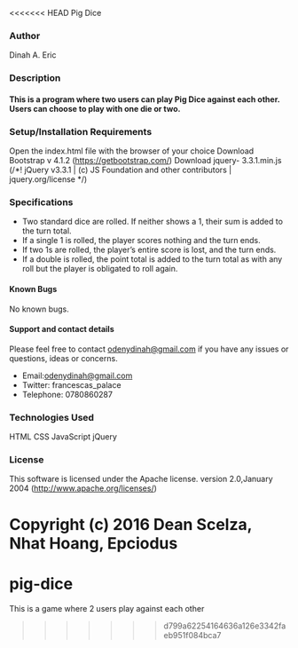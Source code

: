 <<<<<<< HEAD
 Pig Dice

### Author
Dinah A. Eric

### Description

#### This is a program where two users can play Pig Dice against each other. Users can choose to play with one die or two.

### Setup/Installation Requirements
Open the index.html file with the browser of your choice
Download Bootstrap v 4.1.2 (https://getbootstrap.com/)
Download jquery- 3.3.1.min.js
(/*! jQuery v3.3.1 | (c) JS Foundation and other contributors | jquery.org/license */)
### Specifications
* Two standard dice are rolled. If neither shows a 1, their sum is added to the turn total.
* If a single 1 is rolled, the player scores nothing and the turn ends.
* If two 1s are rolled, the player’s entire score is lost, and the turn ends.
* If a double is rolled, the point total is added to the turn total as with any roll but the player is obligated to roll again.

#### Known Bugs
No known bugs.

#### Support and contact details
Please feel free to contact odenydinah@gmail.com if you have any issues or questions, ideas or concerns.
*  Email:odenydinah@gmail.com
*  Twitter: francescas_palace
*  Telephone: 0780860287

### Technologies Used
HTML
CSS
JavaScript
jQuery

### License

This software is licensed under the Apache license.
version 2.0,January 2004
(http://www.apache.org/licenses/)

Copyright (c) 2016 Dean Scelza, Nhat Hoang, Epciodus
=======
# pig-dice
This is a game where 2 users play against each other
>>>>>>> d799a62254164636a126e3342faeb951f084bca7
